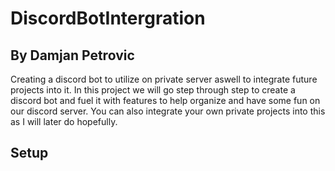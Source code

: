 # DiscordBotIntergration

## By Damjan Petrovic

Creating a discord bot to utilize on private server aswell to integrate future projects into it. In this project we will go step through step to create a discord bot and fuel it with features to help organize and have some fun on our discord server. You can also integrate your own private projects into this as I will later do hopefully.

## Setup

